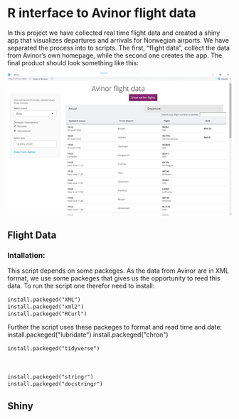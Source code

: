 # R interface to Avinor flight data

In this project we have collected real time flight data and created a shiny app that visualizes departures and arrivals for Norwegian airports. 
We have separated the process into to scripts. The first, “flight data”, collect the data from Avinor’s own homepage, while the second one creates the app. 
The final product should look something like this:

![Image of Shiny App](https://github.com/pederund/BAN400_project/blob/main/Shiny%20app%2C%20Avinor%20table.png)


## Flight Data
### Intallation:
This script depends on some packeges. As the data from Avinor are in XML format, we use some packeges that gives us the opportunity to reed this data. To run the script one therefor need to install:

    install.packeged("XML")
    install.packeged("xml2")
    install.packeged("RCurl")

Further the script uses these packeges to format and read time and date:
    install.packeged("lubridate")
    install.packeged("chron")



    install.packeged("tidyverse")



    install.packeged("stringr")
    install.packeged("docstringr")





## Shiny




